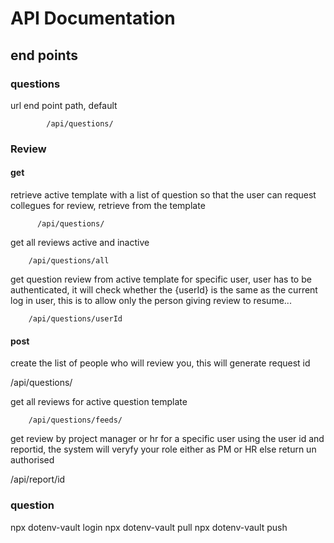 # API Documentation

## end points

### questions
url end point path, default

            /api/questions/

### Review
#### get
        
retrieve active template with a list of question so that the user can request collegues for review, retrieve from the template

          /api/questions/

get all reviews active and inactive 

        /api/questions/all

get question review from active template for specific user, user has to be authenticated, it will check whether the {userId} is the same as the current log in user, this is to allow only the person giving review to resume...

        /api/questions/userId

#### post

create the list of people who will review you, this will generate request id

 /api/questions/


get all reviews for active question template 

        /api/questions/feeds/

get review by project manager or hr for a specific user using the user id and reportid, the system will veryfy your role either as PM or HR else return un authorised

/api/report/id


### question

npx dotenv-vault login
npx dotenv-vault pull
npx dotenv-vault push